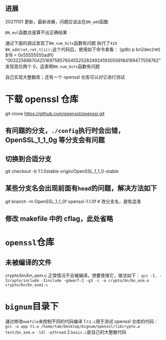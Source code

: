 ## 进展

20211101 更新，最新进展，问题应该出在`BN_add`函数

`BN_mul`函数总是算不出正确结果

通过下面的调试发现了`BN_num_bits`函数有问题
执行了`410 BN_add(ret,ret,t[i]);`这个代码后，使用如下命令查看：
(gdb) p bn2dec(ret)
$18 = 0x55555555adf0 "0032256867042516975857604552528249241930509184199477558762"
发现高位两个 0，这表明`BN_num_bits`函数有问题

自己实现大整数库；还有一个 openssl 仓库可以对它进行测试

# 下载 openssl 仓库

git clone <https://github.com/openssl/openssl.git>

## 有问题的分支，`./config`执行时会出错，OpenSSL_1_1_0g 等分支会有问题

## 切换到合适分支

git checkout -b 1.1.0stable origin/OpenSSL_1_1_0-stable

## 某些分支名会出现前面有`head`的问题，解决方法如下

git branch -m OpenSSL_1_1_0f openssl-1.1.0f # 改分支名，避免混淆

## 修改 makefile 中的 cflag，此处省略

# `openssl`仓库

## 未被编译的文件

crypto/bn/bn_asm.c 正常情况不会被编译，想要使用它，做法如下：
`gcc -I. -Icrypto/include -Iinclude -gdwarf-2 -g3 -c -o crypto/bn/bn_asm.o crypto/bn/bn_asm1.c`

# `bignum`目录下

通过修改`makfile`来控制不同的代码编译 1.`t1.c`用于测试 openssl 仓库的代码：
`gcc -o app t1.o /home/tam/Desktop/bignum/openssl/libcrypto.a test/bn_asm.o -ldl -pthread` 2.`basic.c`是自己的大整数代码

